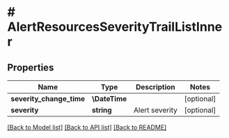 # # AlertResourcesSeverityTrailListInner

## Properties

Name | Type | Description | Notes
------------ | ------------- | ------------- | -------------
**severity_change_time** | **\DateTime** |  | [optional]
**severity** | **string** | Alert severity | [optional]

[[Back to Model list]](../../README.md#models) [[Back to API list]](../../README.md#endpoints) [[Back to README]](../../README.md)
